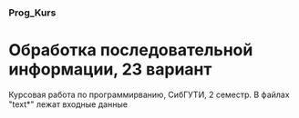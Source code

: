 ### Prog_Kurs

# Обработка последовательной информации, 23 вариант

Курсовая работа по программирванию, СибГУТИ, 2 семестр.
В файлах "text*" лежат входные данные

